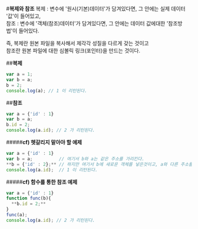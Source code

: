 #**복제와 참조**
복제 : 변수에 '원시(기본)데이터'가 담겨있다면, 그 안에는 실제 데이터 '값'이 들어있고,<br>
참조 : 변수에 '객체(참조)데이터'가 담겨있다면, 그 안에는 데이터 값에대한 '참조방법'이 들어있다.<br>

즉, 복제란 원본 파일을 복사해서 제각각 성질을 다르게 갖는 것이고<br>
참조란 원본 파일에 대한 심볼릭 링크(포인터)을 만드는 것이다.<br>

##**복제**

```javascript
var a = 1;
var b = a;
b = 2;
console.log(a); // 1 이 리턴된다.
```

##**참조**

```javascript
var a = {'id' : 1}
var b = a;
b.id = 2;
console.log(a.id); // 2 가 리턴된다.
```

#####**cf) 헷갈리지 말아야 할 예제**

```javascript
var a = {'id' : 1}
var b = a;          // 여기서 b와 a는 같은 주소를 가리킨다.
**b = {'id' : 2};** // 하지만 여기서 b에 새로운 객체를 넣은것이고, a와 다른 주소를 가리킨다.
console.log(a.id);  // 1 이 리턴된다.
```

#####**cf) 함수를 통한 참조 예제**

```javascript
var a = {'id' : 1}
function func(b){
  **b.id = 2;**
}
func(a);
console.log(a.id); // 2 가 리턴된다.
```
